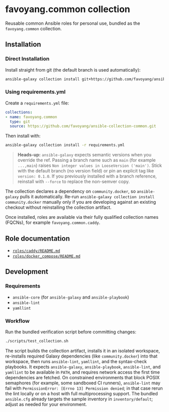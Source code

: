 # favoyang.common collection

Reusable common Ansible roles for personal use, bundled as the `favoyang.common` collection.

## Installation

### Direct Installation

Install straight from git (the default branch is used automatically):

```bash
ansible-galaxy collection install git+https://github.com/favoyang/ansible-collection-common.git
```

### Using requirements.yml

Create a `requirements.yml` file:

```yaml
collections:
- name: favoyang.common
  type: git
  source: https://github.com/favoyang/ansible-collection-common.git
```

Then install with:

```bash
ansible-galaxy collection install -r requirements.yml
```

> **Heads-up:** `ansible-galaxy` expects semantic versions when you override the ref.
> Passing a branch name such as `main` (for example `...,main`) raises `Non integer values in LooseVersion ('main')`.
> Stick with the default branch (no version field) or pin an explicit tag like `version: 0.1.0`. If you previously installed with a branch reference, reinstall with `--force` to replace the non-semver copy.

The collection declares a dependency on `community.docker`, so `ansible-galaxy` pulls it automatically. Re-run
`ansible-galaxy collection install community.docker` manually only if you are developing against an existing checkout
without reinstalling the collection artifact.

Once installed, roles are available via their fully qualified collection names (FQCNs), for example `favoyang.common.caddy`.

## Role documentation

- [`roles/caddy/README.md`](roles/caddy/README.md)
- [`roles/docker_compose/README.md`](roles/docker_compose/README.md)

## Development

### Requirements

- `ansible-core` (for `ansible-galaxy` and `ansible-playbook`)
- `ansible-lint`
- `yamllint`

### Workflow

Run the bundled verification script before committing changes:

```bash
./scripts/test_collection.sh
```

The script builds the collection artifact, installs it in an isolated workspace, re-installs required Galaxy
dependencies (like `community.docker`) into that workspace, then runs `ansible-lint`, `yamllint`, and the syntax-check
playbooks. It expects `ansible-galaxy`, `ansible-playbook`, `ansible-lint`, and `yamllint` to be available in `PATH`,
and requires network access the first time dependencies are fetched. On constrained environments that block POSIX
semaphores (for example, some sandboxed CI runners), `ansible-lint` may fail with `PermissionError: [Errno 13]
Permission denied`; in that case rerun the lint locally or on a host with full multiprocessing support. The bundled
`ansible.cfg` already targets the sample inventory in `inventory/default`; adjust as needed for your environment.
